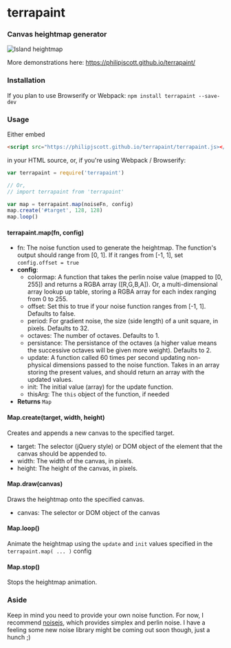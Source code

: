 # terrapaint

### Canvas heightmap generator

![Island heightmap](https://philipjscott.github.io/terrapaint/island.png)

More demonstrations here: <https://philipjscott.github.io/terrapaint/>

### Installation

If you plan to use Browserify or Webpack: `npm install terrapaint --save-dev`

### Usage

Either embed 
```html
<script src="https://philipjscott.github.io/terrapaint/terrapaint.js></script>
```
in your HTML source, or, if you're using Webpack / Browserify:


```js
var terrapaint = require('terrapaint')

// Or,
// import terrapaint from 'terrapaint'

var map = terrapaint.map(noiseFn, config)
map.create('#target', 128, 128)
map.loop()
```

#### terrapaint.map(fn, config)

* fn: The noise function used to generate the heightmap. The function's output should range from [0, 1]. If it ranges from [-1, 1], set `config.offset = true`
* __config__:
  * colormap: A function that takes the perlin noise value (mapped to [0, 255]) and returns a RGBA array ([R,G,B,A]). Or, a multi-dimensional array lookup up table, storing a RGBA array for each index ranging from 0 to 255.
  * offset: Set this to true if your noise function ranges from [-1, 1]. Defaults to false.
  * period: For gradient noise, the size (side length) of a unit square, in pixels. Defaults to 32.
  * octaves: The number of octaves. Defaults to 1.
  * persistance: The persistance of the octaves (a higher value means the successive octaves will be given more weight). Defaults to 2.
  * update: A function called 60 times per second updating non-physical dimensions passed to the noise function. Takes in an array storing the present values, and should return an array with the updated values.
  * init: The initial value (array) for the update function.
  * thisArg: The `this` object of the function, if needed
* __Returns__ `Map`

#### Map.create(target, width, height)

Creates and appends a new canvas to the specified target.

* target: The selector (jQuery style) or DOM object of the element that the canvas should be appended to.
* width: The width of the canvas, in pixels.
* height: The height of the canvas, in pixels.

#### Map.draw(canvas)

Draws the heightmap onto the specified canvas.

* canvas: The selector or DOM object of the canvas

#### Map.loop()

Animate the heightmap using the `update` and `init` values specified in the `terrapaint.map( ... )` config

#### Map.stop()

Stops the heightmap animation.

### Aside

Keep in mind you need to provide your own noise function. For now, I recommend [noisejs](https://www.npmjs.com/package/noisejs), which provides simplex and perlin noise. I have a feeling some new noise library might be coming out soon though, just a hunch ;)
